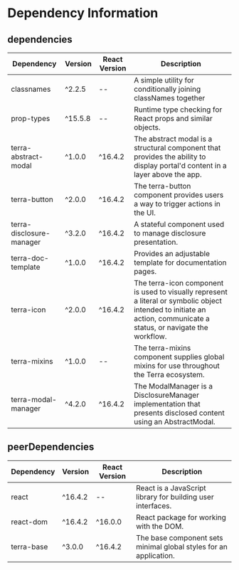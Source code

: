 # Dependency Information

## dependencies
| Dependency | Version | React Version | Description |
|-|-|-|-|
| classnames | ^2.2.5 | -- | A simple utility for conditionally joining classNames together |
| prop-types | ^15.5.8 | -- | Runtime type checking for React props and similar objects. |
| terra-abstract-modal | ^1.0.0 | ^16.4.2 | The abstract modal is a structural component that provides the ability to display portal'd content in a layer above the app. |
| terra-button | ^2.0.0 | ^16.4.2 | The terra-button component provides users a way to trigger actions in the UI. |
| terra-disclosure-manager | ^3.2.0 | ^16.4.2 | A stateful component used to manage disclosure presentation. |
| terra-doc-template | ^1.0.0 | ^16.4.2 | Provides an adjustable template for documentation pages. |
| terra-icon | ^2.0.0 | ^16.4.2 | The terra-icon component is used to visually represent a literal or symbolic object intended to initiate an action, communicate a status, or navigate the workflow. |
| terra-mixins | ^1.0.0 | -- | The terra-mixins component supplies global mixins for use throughout the Terra ecosystem. |
| terra-modal-manager | ^4.2.0 | ^16.4.2 | The ModalManager is a DisclosureManager implementation that presents disclosed content using an AbstractModal. |

## peerDependencies
| Dependency | Version | React Version | Description |
|-|-|-|-|
| react | ^16.4.2 | -- | React is a JavaScript library for building user interfaces. |
| react-dom | ^16.4.2 | ^16.0.0 | React package for working with the DOM. |
| terra-base | ^3.0.0 | ^16.4.2 | The base component sets minimal global styles for an application. |
